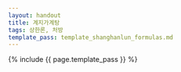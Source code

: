 ```yaml
---
layout: handout
title: 계지가계탕
tags: 상한론, 처방
template_pass: template_shanghanlun_formulas.md
---
```



{% include {{ page.template_pass }} %}